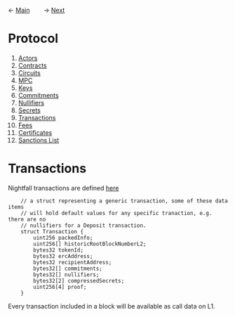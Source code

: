 &larr; [Main](../README.md) &nbsp;&nbsp;&nbsp;&nbsp;&nbsp;&nbsp; &rarr; [Next](./fees.md#fees)

# Protocol
1. [Actors](./actors.md)
2. [Contracts](./contracts.md)
3. [Circuits](./circuits.md)
4. [MPC](./mpc.md)
5. [Keys](./keys.md)
6. [Commitments](./commitments.md)
7. [Nullifiers](./nullifiers.md#nullifiers)
8. [Secrets](./secrets.md)
9. [Transactions](#transactions)
10. [Fees](./fees.md#fees)
11. [Certificates](./certificates.md)
12. [Sanctions List](./certificates.md#sanctions-list)

# Transactions

Nightfall transactions are defined [here](https://github.com/EYBlockchain/nightfall_3/blob/master/nightfall-deployer/contracts/Structures.sol#L45)

```
    // a struct representing a generic transaction, some of these data items
    // will hold default values for any specific tranaction, e.g. there are no
    // nullifiers for a Deposit transaction.
    struct Transaction {
        uint256 packedInfo;
        uint256[] historicRootBlockNumberL2;
        bytes32 tokenId;
        bytes32 ercAddress;
        bytes32 recipientAddress;
        bytes32[] commitments;
        bytes32[] nullifiers;
        bytes32[2] compressedSecrets;
        uint256[4] proof;
    }
```

Every transaction included in a block will be available as call data on L1.